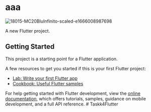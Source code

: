 # aaa
![18015-MC20BluInfinito-scaled-e1666008987698](https://github.com/Eslam0mansour/ICTHUB-EGYPT2/assets/101331596/e7f29434-3bef-456d-af15-fafc563088ae)

A new Flutter project.

## Getting Started

This project is a starting point for a Flutter application.

A few resources to get you started if this is your first Flutter project:

- [Lab: Write your first Flutter app](https://docs.flutter.dev/get-started/codelab)
- [Cookbook: Useful Flutter samples](https://docs.flutter.dev/cookbook)

For help getting started with Flutter development, view the
[online documentation](https://docs.flutter.dev/), which offers tutorials,
samples, guidance on mobile development, and a full API reference.
#   T a s k k 4 F l u t t e r  
 